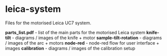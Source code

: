 # leica-system

Files for the motorised Leica UC7 system.

**parts_list.pdf** - list of the main parts for the motorised Leica system
**knife-tilt** - diagrams / images of the knife + motor
**sample-tilt-rotation**  - diagrams / images of the arc + motors
**node-red** - node-red flow for user interface + images
**calibration** - diagrams / images of the calibration setup
